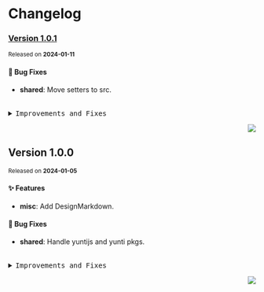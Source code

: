<a name="readme-top"></a>

# Changelog

### [Version 1.0.1](https://github.com/yuntijs/lowcode-materials/compare/@yuntijs/lowcode-materials-shared@1.0.0...@yuntijs/lowcode-materials-shared@1.0.1)

<sup>Released on **2024-01-11**</sup>

#### 🐛 Bug Fixes

- **shared**: Move setters to src.

<br/>

<details>
<summary><kbd>Improvements and Fixes</kbd></summary>

#### What's fixed

- **shared**: Move setters to src ([3b504af](https://github.com/yuntijs/lowcode-materials/commit/3b504af))

</details>

<div align="right">

[![](https://img.shields.io/badge/-BACK_TO_TOP-151515?style=flat-square)](#readme-top)

</div>

## Version 1.0.0

<sup>Released on **2024-01-05**</sup>

#### ✨ Features

- **misc**: Add DesignMarkdown.

#### 🐛 Bug Fixes

- **shared**: Handle yuntijs and yunti pkgs.

<br/>

<details>
<summary><kbd>Improvements and Fixes</kbd></summary>

#### What's improved

- **misc**: Add DesignMarkdown ([d604a37](https://github.com/yuntijs/lowcode-materials/commit/d604a37))

#### What's fixed

- **shared**: Handle yuntijs and yunti pkgs ([0dce63a](https://github.com/yuntijs/lowcode-materials/commit/0dce63a))

</details>

<div align="right">

[![](https://img.shields.io/badge/-BACK_TO_TOP-151515?style=flat-square)](#readme-top)

</div>
